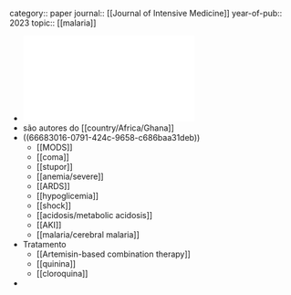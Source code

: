 category:: paper
journal:: [[Journal of Intensive Medicine]]
year-of-pub:: 2023
topic:: [[malaria]]

- ![malaria intensive care.pdf](../assets/malaria_intensive_care_1718103987861_0.pdf)
- são autores do [[country/Africa/Ghana]]
- ((66683016-0791-424c-9658-c686baa31deb))
	- [[MODS]]
	- [[coma]]
	- [[stupor]]
	- [[anemia/severe]]
	- [[ARDS]]
	- [[hypoglicemia]]
	- [[shock]]
	- [[acidosis/metabolic acidosis]]
	- [[AKI]]
	- [[malaria/cerebral malaria]]
- Tratamento
	- [[Artemisin-based combination therapy]]
	- [[quinina]]
	- [[cloroquina]]
-